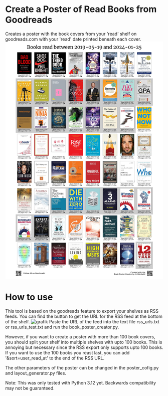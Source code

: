 # Create a Poster of Read Books from Goodreads
Creates a poster with the book covers from your 'read' shelf on goodreads.com with your 'read' date printed beneath each cover.
![grafik](https://raw.githubusercontent.com/n-roemheld/book-poster/dev/poster_test.jpg)

# How to use
This tool is based on the goodreads feature to export your shelves as RSS feeds. You can find the button to get the URL for the RSS feed at the bottom of the shelf.
![grafik](https://github.com/n-roemheld/book-poster/assets/57660684/ef690191-168b-4502-9768-82c0bf69b158)
Paste the URL of the feed into the text file rss_urls.txt or rss_urls_test.txt and run the book_poster_creator.py.

However, if you want to create a poster with more than 100 book covers, you should split your shelf into multiple shelves with upto 100 books.
This is annoying but necessary since the RSS export only supports upto 100 books.
If you want to use the 100 books you reast last, you can add '&sort=user_read_at' to the end of the RSS URL.

The other parameters of the poster can be changed in the poster_cofig.py and layout_generator.py files.

Note: This was only tested with Python 3.12 yet. Backwards compatibility may not be guaranteed.